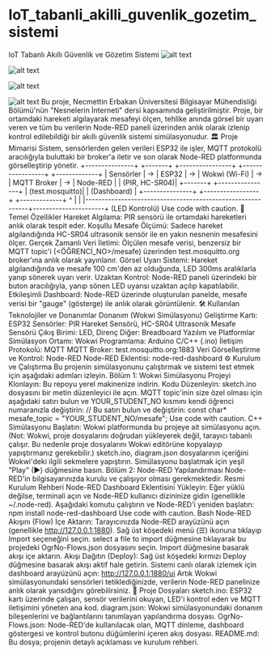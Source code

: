 # IoT_tabanli_akilli_guvenlik_gozetim_sistemi

IoT Tabanlı Akıllı Güvenlik ve Gözetim Sistemi
![alt text](https://img.shields.io/badge/Platform-Wokwi-blueviolet)

![alt text](https://img.shields.io/badge/Board-ESP32-E7352C.svg)

![alt text](https://img.shields.io/badge/Protocol-MQTT-orange.svg)

![alt text](https://img.shields.io/badge/Dashboard-Node--RED-red.svg)
Bu proje, Necmettin Erbakan Üniversitesi Bilgisayar Mühendisliği Bölümü'nün "Nesnelerin İnterneti" dersi kapsamında geliştirilmiştir. Proje, bir ortamdaki hareketi algılayarak mesafeyi ölçen, tehlike anında görsel bir uyarı veren ve tüm bu verilerin Node-RED paneli üzerinden anlık olarak izlenip kontrol edilebildiği bir akıllı güvenlik sistemi simülasyonudur.
🏛️ Proje Mimarisi
Sistem, sensörlerden gelen verileri ESP32 ile işler, MQTT protokolü aracılığıyla buluttaki bir broker'a iletir ve son olarak Node-RED platformunda görselleştirip yönetir.
+---------------+      +-------+      +----------------+      +-----------------+      +-------------+
|    Sensörler  |  ->  | ESP32 |  ->  | Wokwi (Wi-Fi)  |  ->  |  MQTT Broker    |  ->  |   Node-RED  |
| (PIR, HC-SR04)|      +-------+      +----------------+      | (test.mosquitto)|      | (Dashboard) |
+---------------+                                           +-----------------+      +-------------+
        ^                                                            |                      |
        |------------------------------------------------------------+----------------------+
                                     (LED Kontrolü)
Use code with caution.
🚀 Temel Özellikler
Hareket Algılama: PIR sensörü ile ortamdaki hareketleri anlık olarak tespit eder.
Koşullu Mesafe Ölçümü: Sadece hareket algılandığında HC-SR04 ultrasonik sensör ile en yakın nesnenin mesafesini ölçer.
Gerçek Zamanlı Veri İletimi: Ölçülen mesafe verisi, benzersiz bir MQTT topic'i (<ÖĞRENCİ_NO>/mesafe) üzerinden test.mosquitto.org broker'ına anlık olarak yayınlanır.
Görsel Uyarı Sistemi: Hareket algılandığında ve mesafe 100 cm'den az olduğunda, LED 300ms aralıklarla yanıp sönerek uyarı verir.
Uzaktan Kontrol: Node-RED paneli üzerindeki bir buton aracılığıyla, yanıp sönen LED uyarısı uzaktan açılıp kapatılabilir.
Etkileşimli Dashboard: Node-RED üzerinde oluşturulan panelde, mesafe verisi bir "gauge" (gösterge) ile anlık olarak görüntülenir.
🛠️ Kullanılan Teknolojiler ve Donanımlar
Donanım (Wokwi Simülasyonu)
Geliştirme Kartı: ESP32
Sensörler: PIR Hareket Sensörü, HC-SR04 Ultrasonik Mesafe Sensörü
Çıkış Birimi: LED, Direnç
Diğer: Breadboard
Yazılım ve Platformlar
Simülasyon Ortamı: Wokwi
Programlama: Arduino C/C++ (.ino)
İletişim Protokolü: MQTT
MQTT Broker: test.mosquitto.org:1883
Veri Görselleştirme ve Kontrol: Node-RED
Node-RED Eklentisi: node-red-dashboard
⚙️ Kurulum ve Çalıştırma
Bu projenin simülasyonunu çalıştırmak ve sistemi test etmek için aşağıdaki adımları izleyin.
Bölüm 1: Wokwi Simülasyonu
Projeyi Klonlayın: Bu repoyu yerel makinenize indirin.
Kodu Düzenleyin:
sketch.ino dosyasını bir metin düzenleyici ile açın.
MQTT topic'inin size özel olması için aşağıdaki satırı bulun ve YOUR_STUDENT_NO kısmını kendi öğrenci numaranızla değiştirin:
// Bu satırı bulun ve değiştirin:
const char* mesafe_topic = "YOUR_STUDENT_NO/mesafe";
Use code with caution.
C++
Simülasyonu Başlatın:
Wokwi platformunda bu projeye ait simülasyonu açın. (Not: Wokwi, proje dosyalarını doğrudan yükleyerek değil, tarayıcı tabanlı çalışır. Bu nedenle proje dosyalarını Wokwi editörüne kopyalayıp yapıştırmanız gerekebilir.)
sketch.ino, diagram.json dosyalarının içeriğini Wokwi'deki ilgili sekmelere yapıştırın.
Simülasyonu başlatmak için yeşil "Play" (▶) düğmesine basın.
Bölüm 2: Node-RED Yapılandırması
Node-RED'in bilgisayarınızda kurulu ve çalışıyor olması gerekmektedir. Resmi Kurulum Rehberi
Node-RED Dashboard Eklentisini Yükleyin:
Eğer yüklü değilse, terminali açın ve Node-RED kullanıcı dizininize gidin (genellikle ~/.node-red).
Aşağıdaki komutu çalıştırın ve Node-RED'i yeniden başlatın:
npm install node-red-dashboard
Use code with caution.
Bash
Node-RED Akışını (Flow) İçe Aktarın:
Tarayıcınızda Node-RED arayüzünü açın (genellikle http://127.0.0.1:1880).
Sağ üst köşedeki menü (☰) ikonuna tıklayıp Import seçeneğini seçin.
select a file to import düğmesine tıklayarak bu projedeki OgrNo-Flows.json dosyasını seçin.
Import düğmesine basarak akışı içe aktarın.
Akışı Dağıtın (Deploy):
Sağ üst köşedeki kırmızı Deploy düğmesine basarak akışı aktif hale getirin.
Sistemi canlı olarak izlemek için dashboard arayüzünü açın: http://127.0.0.1:1880/ui
Artık Wokwi simülasyonundaki sensörleri tetiklediğinizde, verilerin Node-RED panelinize anlık olarak yansıdığını görebilirsiniz.
📁 Proje Dosyaları
sketch.ino: ESP32 kartı üzerinde çalışan, sensör verilerini okuyan, LED'i kontrol eden ve MQTT iletişimini yöneten ana kod.
diagram.json: Wokwi simülasyonundaki donanım bileşenlerini ve bağlantılarını tanımlayan yapılandırma dosyası.
OgrNo-Flows.json: Node-RED'de kullanılacak olan, MQTT dinleme, dashboard göstergesi ve kontrol butonu düğümlerini içeren akış dosyası.
README.md: Bu dosya; projenin detaylı açıklaması ve kurulum rehberi.
